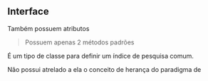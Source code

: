 ## Interface
Também possuem atributos 
> Possuem apenas 2 métodos padrões

É um tipo de classe para definir um índice de pesquisa comum.

Não possui atrelado a ela o conceito de herança do paradigma de 